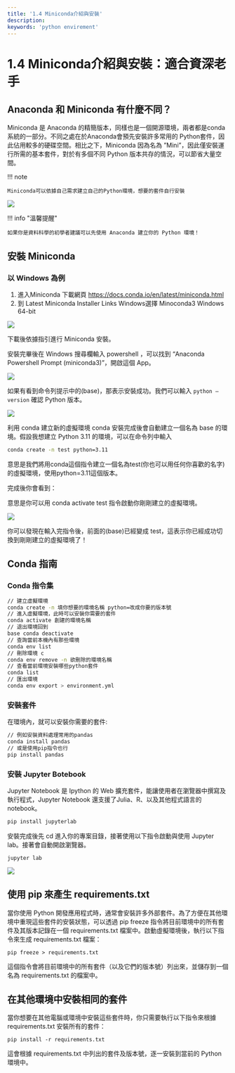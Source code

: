 ```yaml
---
title: '1.4 Miniconda介紹與安裝'
description:
keywords: 'python envirement'
---
```


# 1.4 Miniconda介紹與安裝：適合資深老手

## Anaconda 和 Miniconda 有什麼不同？
Miniconda 是 Anaconda 的精簡版本，同樣也是一個開源環境，兩者都是conda系統的一部分。不同之處在於Anaconda會預先安裝許多常用的 Python套件，因此佔用較多的硬碟空間。相比之下，Miniconda 因為名為 ”Mini”，因此僅安裝運行所需的基本套件，對於有多個不同 Python 版本共存的情況，可以節省大量空間。

!!! note

    Miniconda可以依據自己需求建立自己的Python環境，想要的套件自行安裝

![](https://miro.medium.com/v2/resize:fit:720/format:webp/0*G4QA2olHnFamlV3Z.png)

!!! info "溫馨提醒"

    如果你是資料科學的初學者建議可以先使用 Anaconda 建立你的 Python 環境！

## 安裝 Miniconda
### 以 Windows 為例
1. 進入Miniconda 下載網頁 https://docs.conda.io/en/latest/miniconda.html
2. 到 Latest Miniconda Installer Links Windows選擇 Minoconda3 Windows 64-bit

![](https://miro.medium.com/v2/resize:fit:720/format:webp/1*56hGzXLIeKSeRJ_TDVg6cQ.png)

下載後依據指引進行 Miniconda 安裝。

安裝完畢後在 Windows 搜尋欄輸入 powershell ，可以找到 “Anaconda Powershell Prompt (miniconda3)”，開啟這個 App。

![](https://miro.medium.com/v2/resize:fit:640/format:webp/0*rwLwmbs4TtUjmpqW.png)

如果有看到命令列提示中的(base)，那表示安裝成功。我們可以輸入 `python —version` 確認 Python 版本。

![](https://miro.medium.com/v2/resize:fit:640/format:webp/1*i7hxRv33EIX4oS_YFR_UWw.png)

利用 conda 建立新的虛擬環境 conda 安裝完成後會自動建立一個名為 base 的環境。假設我想建立 Python 3.11 的環境，可以在命令列中輸入

```sh
conda create -n test python=3.11
```

意思是我們將用conda這個指令建立一個名為test(你也可以用任何你喜歡的名字)的虛擬環境，使用python=3.11這個版本。

完成後你會看到：

意思是你可以用 conda activate test 指令啟動你剛剛建立的虛擬環境。

![](https://miro.medium.com/v2/resize:fit:640/format:webp/1*LkDKC3Jh_7017D18_gQGeA.png)

你可以發現在輸入完指令後，前面的(base)已經變成 test，這表示你已經成功切換到剛剛建立的虛擬環境了！

## Conda 指南
### Conda 指令集

```sh
// 建立虛擬環境
conda create -n 填你想要的環境名稱 python=改成你要的版本號
// 進入虛擬環境，此時可以安裝你需要的套件
conda activate 創建的環境名稱
// 退出環境回到
base conda deactivate
// 查詢當前本機內有那些環境
conda env list
// 刪除環境 c
conda env remove -n 欲刪除的環境名稱
// 查看當前環境安裝哪些python套件
conda list
// 匯出環境
conda env export > environment.yml
```

### 安裝套件
在環境內，就可以安裝你需要的套件:

```sh
// 例如安裝資料處理常用的pandas
conda install pandas
// 或是使用pip指令也行
pip install pandas
```

### 安裝 Jupyter Botebook
Jupyter Notebook 是 Ipython 的 Web 擴充套件，能讓使用者在瀏覽器中撰寫及執行程式，Jupyter Notebook 還支援了Julia、R、以及其他程式語言的notebook。

```sh
pip install jupyterlab
```


安裝完成後先 cd 進入你的專案目錄，接著使用以下指令啟動與使用 Jupyter lab。接著會自動開啟瀏覽器。

```
jupyter lab
```

![](https://miro.medium.com/v2/resize:fit:720/format:webp/1*wEgO1o-dnHb3OEBxHIeHRg.png)


## 使用 pip 來產生 requirements.txt
當你使用 Python 開發應用程式時，通常會安裝許多外部套件。為了方便在其他環境中重現這些套件的安裝狀態，可以透過 pip freeze 指令將目前環境中的所有套件及其版本記錄在一個 requirements.txt 檔案中。啟動虛擬環境後，執行以下指令來生成 requirements.txt 檔案：

```
pip freeze > requirements.txt
```

這個指令會將目前環境中的所有套件（以及它們的版本號）列出來，並儲存到一個名為 requirements.txt 的檔案中。


## 在其他環境中安裝相同的套件
當你想要在其他電腦或環境中安裝這些套件時，你只需要執行以下指令來根據 requirements.txt 安裝所有的套件：


```
pip install -r requirements.txt
```

這會根據 requirements.txt 中列出的套件及版本號，逐一安裝到當前的 Python 環境中。
